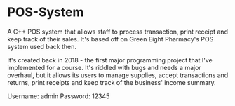 # POS-System
A C++ POS system that allows staff to process transaction, print receipt and keep track of their sales. It's based off on Green Eight Pharmacy's POS system used back then. 

It's created back in 2018 - the first major programming project that I've implemented for a course. It's riddled with bugs and needs a major overhaul, but it allows its users to manage supplies, accept transactions and returns, print receipts and keep track of the business' income summary. 

Username: admin
Password: 12345
